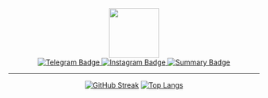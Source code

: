 <div id="header" align="center">
  <img src="https://media.giphy.com/media/Pgu8vWcxx8Iip8l0pk/giphy.gif" width="100"/>
<div id="badges">
  <a href="https://t.me/NikitaVendetta">
    <img src="https://img.shields.io/badge/Telegram-blue?logo=Telegram&logoColor=white&style=for-the-badge" alt="Telegram Badge"/>
  </a>
  <a href="https://www.instagram.com/ondroela/">
    <img src="https://img.shields.io/badge/Instagram-blueviolet?logo=Instagram&logoColor=white&style=for-the-badge" alt="Instagram Badge"/>
  </a>
  <a href="https://tsipunnikia.super.site/">
    <img src="https://img.shields.io/badge/CV-blue?logo=&logoColor=white&style=for-the-badge" alt="Summary Badge"/>
  </a>
  <div id="header" align="center">
  <img src="https://komarev.com/ghpvc/?username=NikitaAlekseevich&style=flat-square&color=blue" alt=""/>
  </div>

---
[![GitHub Streak](http://github-readme-streak-stats.herokuapp.com?user=NikitaAlekseevich&theme=dark)](https://git.io/streak-stats)
[![Top Langs](https://github-readme-stats.vercel.app/api/top-langs/?username=NikitaAlekseevich&layout=compact&theme=vision-friendly-dark)](https://github.com/anuraghazra/github-readme-stats)
